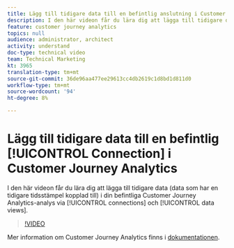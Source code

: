 ```yaml
---
title: Lägg till tidigare data till en befintlig anslutning i Customer Journey Analytics
description: I den här videon får du lära dig att lägga till tidigare data (data som har en tidigare tidsstämpel kopplad till) i din befintliga Customer Journey Analytics-analys via anslutningar och datavyer.
feature: customer journey analytics
topics: null
audience: administrator, architect
activity: understand
doc-type: technical video
team: Technical Marketing
kt: 3965
translation-type: tm+mt
source-git-commit: 36de96aa477ee29613cc4db2619c1d8bd1d811d0
workflow-type: tm+mt
source-wordcount: '94'
ht-degree: 8%

---
```



# Lägg till tidigare data till en befintlig [!UICONTROL Connection] i Customer Journey Analytics

I den här videon får du lära dig att lägga till tidigare data (data som har en tidigare tidsstämpel kopplad till) i din befintliga Customer Journey Analytics-analys via [!UICONTROL connections] och [!UICONTROL data views].

>[!VIDEO](https://video.tv.adobe.com/v/32549/?quality=12)

Mer information om Customer Journey Analytics finns i [dokumentationen](https://docs.adobe.com/content/help/en/analytics-platform/using/cja-landing.html).
